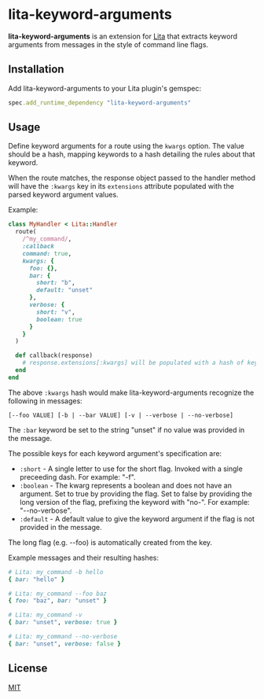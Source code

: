 # lita-keyword-arguments

**lita-keyword-arguments** is an extension for [Lita](https://www.lita.io/) that extracts keyword arguments from messages in the style of command line flags.

## Installation

Add lita-keyword-arguments to your Lita plugin's gemspec:

``` ruby
spec.add_runtime_dependency "lita-keyword-arguments"
```

## Usage

Define keyword arguments for a route using the `kwargs` option. The value should be a hash, mapping keywords to a hash detailing the rules about that keyword.

When the route matches, the response object passed to the handler method will have the `:kwargs` key in its `extensions` attribute populated with the parsed keyword argument values.

Example:

``` ruby
class MyHandler < Lita::Handler
  route(
    /^my_command/,
    :callback
    command: true,
    kwargs: {
      foo: {},
      bar: {
        short: "b",
        default: "unset"
      },
      verbose: {
        short: "v",
        boolean: true
      }
    }
  )

  def callback(response)
    # response.extensions[:kwargs] will be populated with a hash of keywords and their values.
  end
end
```

The above `:kwargs` hash would make lita-keyword-arguments recognize the following in messages:

```
[--foo VALUE] [-b | --bar VALUE] [-v | --verbose | --no-verbose]
```

The `:bar` keyword be set to the string "unset" if no value was provided in the message.


The possible keys for each keyword argument's specification are:

* `:short` - A single letter to use for the short flag. Invoked with a single preceeding dash. For example: "-f".
* `:boolean` - The kwarg represents a boolean and does not have an argument. Set to true by providing the flag. Set to false by providing the long version of the flag, prefixing the keyword with "no-". For example: "--no-verbose".
* `:default` - A default value to give the keyword argument if the flag is not provided in the message.

The long flag (e.g. --foo) is automatically created from the key.

Example messages and their resulting hashes:

``` ruby
# Lita: my_command -b hello
{ bar: "hello" }

# Lita: my_command --foo baz
{ foo: "baz", bar: "unset" }

# Lita: my_command -v
{ bar: "unset", verbose: true }

# Lita: my_command --no-verbose
{ bar: "unset", verbose: false }
```

## License

[MIT](http://opensource.org/licenses/MIT)
